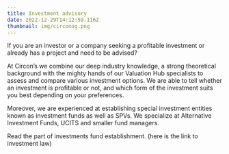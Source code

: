 ```yaml
---
title: Investment advisory
date: 2022-12-29T14:12:59.116Z
thumbnail: img/circonog.png
---
```

If you are an investor or a company seeking a profitable investment or already has a project and need to be advised? 



At Circon’s we combine our deep industry knowledge, a strong theoretical background with the mighty hands of our Valuation Hub specialists to assess and compare various investment options. We are able to tell whether an investment is profitable or not, and which form of the investment suits you best depending on your preferences.



Moreover, we are experienced at establishing special investment entities known as investment funds as well as SPVs. We specialize at Alternative Investment Funds, UCITS and smaller fund managers. 



Read the part of investments fund establishment. (here is the link to investment law)
